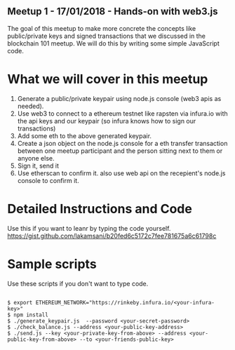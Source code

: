 ## Meetup 1 - 17/01/2018 - Hands-on with web3.js
The goal of this meetup to make more concrete the concepts like public/private keys and signed transactions 
that we discussed in the blockchain 101 meetup. We will do this by writing some simple JavaScript code. 
# What we will cover in this meetup

1. Generate a public/private keypair using node.js console (web3 apis as needed).
2. Use web3 to connect to a ethereum testnet like rapsten via infura.io with the api keys and our keypair (so infura knows how to sign our transactions)
3. Add some eth to the above generated keypair. 
4. Create a json object on the node.js console for a eth transfer transaction between one meetup participant and the person sitting next to them or anyone else.
5. Sign it, send it
6. Use etherscan to confirm it. also use web api on the recepient's node.js console to confirm it.

# Detailed Instructions and Code 

Use this if you want to leanr by typing the code yourself. 
https://gist.github.com/lakamsani/b20fed6c5172c7fee781675a6c61798c

# Sample scripts

Use these scripts if you don't want to type code.

```shell

$ export ETHEREUM_NETWORK="https://rinkeby.infura.io/<your-infura-key>"
$ npm install
$ ./generate_keypair.js  --password <your-secret-password>
$ ./check_balance.js --address <your-public-key-address>
$ ./send.js --key <your-private-key-from-above> --address <your-public-key-from-above> --to <your-friends-public-key>

```

